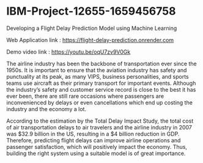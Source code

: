 # IBM-Project-12655-1659456758
Developing a Flight Delay Prediction Model using Machine Learning

Web Application link : https://flight-delay-prediction.onrender.com

Demo video link : https://youtu.be/oqU7zv9V0Gk

The airline industry has been the backbone of transportation ever since the 1950s. It is important to ensure that the 
aviation industry has safety and punctuality at its peak, as many VIPS, business personalities, and sports teams use 
aircraft as their primary transport for important events. Although the industry’s safety and customer service record 
is close to the best it has ever been, there are still rare occasions where passengers are inconvenienced by delays 
or even cancellations which end up costing the industry and the economy a lot. 

According to the estimation by the Total Delay Impact Study, the total cost of air transportation delays to air travelers 
and the airline industry in 2007 was $32.9 billion in the US, resulting in a $4 billion reduction in GDP. Therefore, 
predicting flight delays can improve airline operations and passenger satisfaction, which will positively impact the 
economy. Thus, building the right system using a suitable model is of great importance. 

